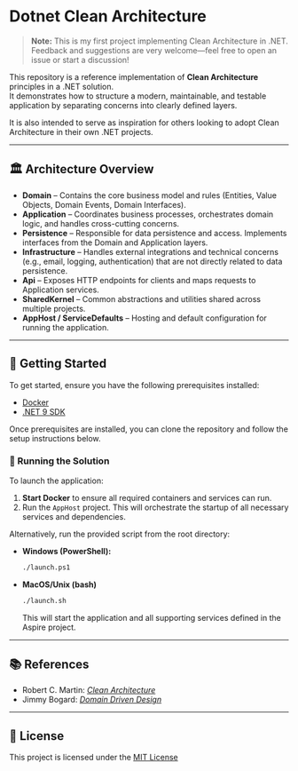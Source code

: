 # Dotnet Clean Architecture

> **Note:** This is my first project implementing Clean Architecture in .NET. Feedback and suggestions are very welcome—feel free to open an issue or start a discussion!

This repository is a reference implementation of **Clean Architecture** principles in a .NET solution.  
It demonstrates how to structure a modern, maintainable, and testable application by separating concerns into clearly defined layers.

It is also intended to serve as inspiration for others looking to adopt Clean Architecture in their own .NET projects.

---

## 🏛 Architecture Overview

- **Domain** – Contains the core business model and rules (Entities, Value Objects, Domain Events, Domain Interfaces).
- **Application** – Coordinates business processes, orchestrates domain logic, and handles cross-cutting concerns.
- **Persistence** – Responsible for data persistence and access. Implements interfaces from the Domain and Application layers.
- **Infrastructure** – Handles external integrations and technical concerns (e.g., email, logging, authentication) that are not directly related to data persistence.
- **Api** – Exposes HTTP endpoints for clients and maps requests to Application services.
- **SharedKernel** – Common abstractions and utilities shared across multiple projects.
- **AppHost / ServiceDefaults** – Hosting and default configuration for running the application.

---

## 🚀 Getting Started

To get started, ensure you have the following prerequisites installed:

- [Docker](https://www.docker.com/get-started)
- [.NET 9 SDK](https://dotnet.microsoft.com/en-us/download/dotnet/9.0)

Once prerequisites are installed, you can clone the repository and follow the setup instructions below.

### 🏁 Running the Solution

To launch the application:

1. **Start Docker** to ensure all required containers and services can run.
2. Run the `AppHost` project. This will orchestrate the startup of all necessary services and dependencies.

Alternatively, run the provided script from the root directory:

- **Windows (PowerShell):**
  ```bash
  ./launch.ps1
  ```
- **MacOS/Unix (bash)**
  ```bash
  ./launch.sh
  ```
  This will start the application and all supporting services defined in the Aspire project.

---

## 📚 References

- Robert C. Martin: [_Clean Architecture_](https://blog.cleancoder.com/uncle-bob/2012/08/13/the-clean-architecture.html)
- Jimmy Bogard: [_Domain Driven Design_](https://www.jimmybogard.com/tag/domain-driven-design/)

---

## 📝 License

This project is licensed under the [MIT License](/LICENSE)
